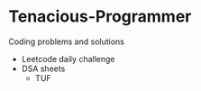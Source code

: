 # Tenacious-Programmer
Coding problems and solutions
  - Leetcode daily challenge
  - DSA sheets
      - TUF
